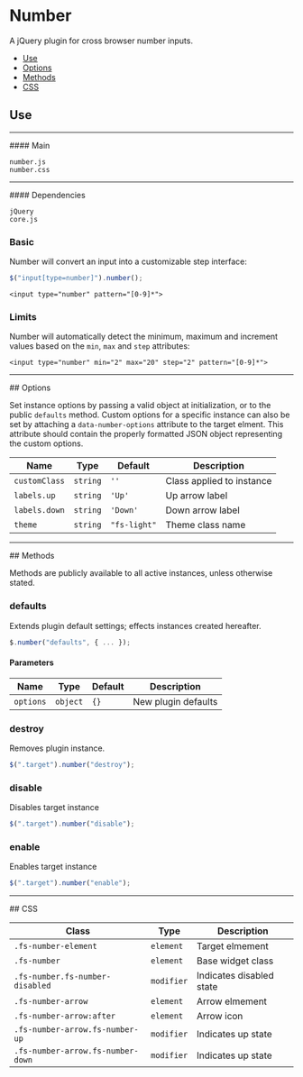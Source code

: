 # Number

A jQuery plugin for cross browser number inputs.

<!-- HEADER END -->

<!-- NAV START -->

* [Use](#use)
* [Options](#options)
* [Methods](#methods)
* [CSS](#css)

<!-- NAV END -->

<!-- DEMO BUTTON -->

## <a name="use"></a> Use 

<hr>
#### Main

```markup
number.js
number.css
```

<hr>
#### Dependencies

```markup
jQuery
core.js
```

### Basic

Number will convert an input into a customizable step interface:

```javascript
$("input[type=number]").number();
```

```markup
<input type="number" pattern="[0-9]*">
```

### Limits

Number will automatically detect the minimum, maximum and increment values based on the `min`, `max` and `step` attributes:

```markup
<input type="number" min="2" max="20" step="2" pattern="[0-9]*">
```

<hr>
## <a name="options"></a> Options

Set instance options by passing a valid object at initialization, or to the public `defaults` method. Custom options for a specific instance can also be set by attaching a `data-number-options` attribute to the target elment. This attribute should contain the properly formatted JSON object representing the custom options.

| Name | Type | Default | Description |
| --- | --- | --- | --- |
| `customClass` | `string` | `''` | Class applied to instance |
| `labels.up` | `string` | `'Up'` | Up arrow label |
| `labels.down` | `string` | `'Down'` | Down arrow label |
| `theme` | `string` | `"fs-light"` | Theme class name |

<hr>
## <a name="methods"></a> Methods

Methods are publicly available to all active instances, unless otherwise stated.

### defaults

Extends plugin default settings; effects instances created hereafter.

```javascript
$.number("defaults", { ... });
```

#### Parameters

| Name | Type | Default | Description |
| --- | --- | --- | --- |
| `options` | `object` | `{}` | New plugin defaults |

### destroy

Removes plugin instance.

```javascript
$(".target").number("destroy");
```

### disable

Disables target instance

```javascript
$(".target").number("disable");
```

### enable

Enables target instance

```javascript
$(".target").number("enable");
```

<hr>
## <a name="css"></a> CSS

| Class | Type | Description |
| --- | --- | --- |
| `.fs-number-element` | `element` | Target elmement |
| `.fs-number` | `element` | Base widget class |
| `.fs-number.fs-number-disabled` | `modifier` | Indicates disabled state |
| `.fs-number-arrow` | `element` | Arrow elmement |
| `.fs-number-arrow:after` | `element` | Arrow icon |
| `.fs-number-arrow.fs-number-up` | `modifier` | Indicates up state |
| `.fs-number-arrow.fs-number-down` | `modifier` | Indicates up state |

